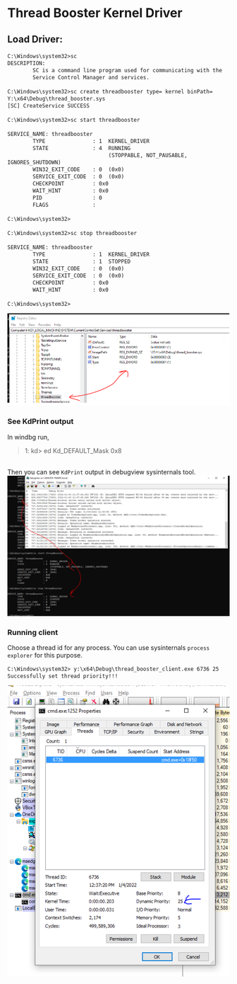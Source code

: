 # Thread Booster Kernel Driver

## Load Driver:

```
C:\Windows\system32>sc
DESCRIPTION:
        SC is a command line program used for communicating with the
        Service Control Manager and services.

C:\Windows\system32>sc create threadbooster type= kernel binPath= Y:\x64\Debug\thread_booster.sys
[SC] CreateService SUCCESS

C:\Windows\system32>sc start threadbooster

SERVICE_NAME: threadbooster
        TYPE               : 1  KERNEL_DRIVER
        STATE              : 4  RUNNING
                                (STOPPABLE, NOT_PAUSABLE, IGNORES_SHUTDOWN)
        WIN32_EXIT_CODE    : 0  (0x0)
        SERVICE_EXIT_CODE  : 0  (0x0)
        CHECKPOINT         : 0x0
        WAIT_HINT          : 0x0
        PID                : 0
        FLAGS              :

C:\Windows\system32>

C:\Windows\system32>sc stop threadbooster

SERVICE_NAME: threadbooster
        TYPE               : 1  KERNEL_DRIVER
        STATE              : 1  STOPPED
        WIN32_EXIT_CODE    : 0  (0x0)
        SERVICE_EXIT_CODE  : 0  (0x0)
        CHECKPOINT         : 0x0
        WAIT_HINT          : 0x0

C:\Windows\system32>
```

<img src="images/driver_loaded.png" alt="registry showing driver loaded" width="600"/>


### See KdPrint output

In windbg run,

> 1: kd> ed Kd_DEFAULT_Mask 0x8


<br>Then you can see `KdPrint` output in debugview sysinternals tool.
<br>
<img src="images/kdprint_out_in_debugview.png" alt="KdPrint output in debug view tool." width="600"/>

### Running client
Choose a thread id for any process. You can use sysinternals `process explorer` for this purpose.

```
C:\Windows\system32> y:\x64\Debug\thread_booster_client.exe 6736 25
Successfully set thread priority!!!
```

<img src="images/driver_working.png" alt="Thread priority is changed succesfully by making call to driver." width="600"/>

